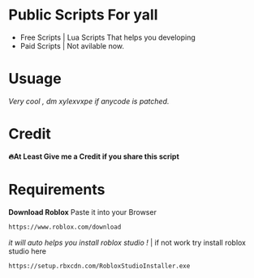 # Public Scripts For yall
- Free Scripts | Lua Scripts That helps you developing
- Paid Scripts | Not avilable now.
# Usuage
*Very cool , dm xylexvxpe if anycode is patched.*
# Credit
**🔥At Least Give me a Credit if you share this script**
# Requirements
**Download Roblox**
Paste it into your Browser
```bash
https://www.roblox.com/download
```
*it will auto helps you install roblox studio !*
 | if not work try install roblox studio here
```bash
https://setup.rbxcdn.com/RobloxStudioInstaller.exe
```
